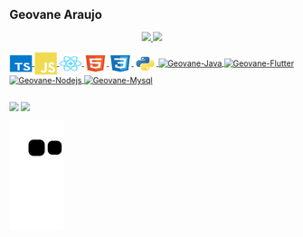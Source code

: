 ## Geovane Araujo
<div align="center">
  <a href="https://github.com/geovanesv">
  <img height="180em" src="https://github-readme-stats.vercel.app/api?username=geovanesv&show_icons=true&theme=dracula&include_all_commits=true&count_private=true"/>
  <img height="180em" src="https://github-readme-stats.vercel.app/api/top-langs/?username=geovanesv&layout=compact&langs_count=7&theme=dracula"/>
</div>
<div style="display: inline_block"><br>
  <img align="center" alt="Geovane-Ts" height="30" width="40" src="https://raw.githubusercontent.com/devicons/devicon/master/icons/typescript/typescript-plain.svg">
 <img align="center" alt="Geovane-JS" heigth="30" width="40" src="https://raw.githubusercontent.com/devicons/devicon/master/icons/javascript/javascript-plain.svg">
  <img align="center" alt="Geovane-React" height="30" width="40" src="https://raw.githubusercontent.com/devicons/devicon/master/icons/react/react-original.svg">
  <img align="center" alt="Geovane-HTML" height="30" width="40" src="https://raw.githubusercontent.com/devicons/devicon/master/icons/html5/html5-original.svg">
  <img align="center" alt="Geovane-CSS" height="30" width="40" src="https://raw.githubusercontent.com/devicons/devicon/master/icons/css3/css3-original.svg">
  <img align="center" alt="Geovane-Python" height="30" width="40" src="https://raw.githubusercontent.com/devicons/devicon/master/icons/python/python-original.svg">
  <img align="center" alt="Geovane-Java" height="30" width="40" src="https://cdn.jsdelivr.net/gh/devicons/devicon/icons/java/java-original.svg" />
  <img align="center" alt="Geovane-Flutter" height="30" width="40" src="https://cdn.jsdelivr.net/gh/devicons/devicon/icons/flutter/flutter-original.svg" />
  <img align="center" alt="Geovane-Nodejs" height="30" width="40" src="https://cdn.jsdelivr.net/gh/devicons/devicon/icons/nodejs/nodejs-original.svg" />
  <img align="center" alt="Geovane-Mysql" height="30" width="40" src="https://cdn.jsdelivr.net/gh/devicons/devicon/icons/mysql/mysql-original.svg" />
  
  
</div>
  
  ##
 
<div> 
  <a href = "mailto:geovaneslvrs79@gmail.com"><img src="https://img.shields.io/badge/-Gmail-%23333?style=for-the-badge&logo=gmail&logoColor=white" target="_blank"></a>
  <a href="https://www.linkedin.com/in/geovane-araujo-07str" target="_blank"><img src="https://img.shields.io/badge/-LinkedIn-%230077B5?style=for-the-badge&logo=linkedin&logoColor=white" target="_blank"></a> 
 
  ![Snake animation](https://github.com/geovanesv/geovanesv/blob/output/github-contribution-grid-snake.svg)
 
</div>
